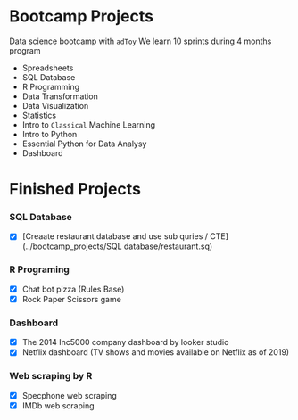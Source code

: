 # Bootcamp Projects
Data science bootcamp with `adToy`
We learn 10 sprints during 4 months program

- Spreadsheets
- SQL Database
- R Programming
- Data Transformation
- Data Visualization
- Statistics
- Intro to `Classical` Machine Learning
- Intro to Python
- Essential Python for Data Analysy
- Dashboard

# Finished Projects
### SQL Database
- [x] [Creaate restaurant database and use sub quries / CTE] (../bootcamp_projects/SQL database/restaurant.sq)
### R Programing
- [x] Chat bot pizza (Rules Base)
- [x] Rock Paper Scissors game
### Dashboard
- [x] The 2014 Inc5000 company dashboard by looker studio
- [x] Netflix dashboard (TV shows and movies available on Netflix as of 2019)
### Web scraping by R
- [x] Specphone web scraping
- [x] IMDb web scraping
